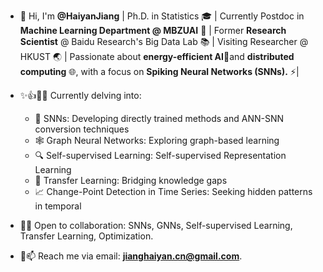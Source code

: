 - 👋 Hi, I'm **@HaiyanJiang** | Ph.D. in Statistics 🎓 | Currently Postdoc in **Machine Learning Department @ MBZUAI** 🤖 | Former **Research Scientist** @ Baidu Research's Big Data Lab 📚 | Visiting Researcher @ HKUST 🌏 | Passionate about **energy-efficient AI**🔋and **distributed computing** 🌐, with a focus on **Spiking Neural Networks (SNNs).** ⚡|

- ✨👍💞️🌱 Currently delving into:
    - 🧠 SNNs: Developing directly trained methods and ANN-SNN conversion techniques
    - 🕸️ Graph Neural Networks: Exploring graph-based learning
    - 🔍 Self-supervised Learning: Self-supervised Representation Learning
    - 🔄 Transfer Learning: Bridging knowledge gaps
    - 📈 Change-Point Detection in Time Series: Seeking hidden patterns in temporal 


- 👀🤝 Open to collaboration: SNNs, GNNs, Self-supervised Learning, Transfer Learning, Optimization.

- 📧📫 Reach me via email: **jianghaiyan.cn@gmail.com**.



<!---
HaiyanJiang/HaiyanJiang is a ✨ special ✨ repository because its `README.md` (this file) appears on your GitHub profile.
You can click the Preview link to take a look at your changes.
--->
